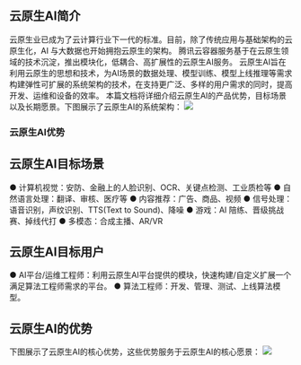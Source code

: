 ## 云原生AI简介

云原生业已成为了云计算行业下一代的标准。目前，除了传统应用与基础架构的云原生化，AI  与大数据也开始拥抱云原生的架构。
腾讯云容器服务基于在云原生领域的技术沉淀，推出模块化，低耦合、高扩展性的云原生AI服务。
云原生AI旨在利用云原生的思想和技术，为AI场景的数据处理、模型训练、模型上线推理等需求构建弹性可扩展的系统架构的技术，在支持更广泛、多样的用户需求的同时，提高开发、运维和设备的效率。
本篇文档将详细介绍云原生AI的产品优势，目标场景以及长期愿景。下图展示了云原生AI的系统架构：
![](https://main.qcloudimg.com/raw/36d2c271659242e8f955577ab41a0f53.png)

### 云原生AI优势

## 云原生AI目标场景

● 计算机视觉：安防、金融上的人脸识别、OCR、关键点检测、工业质检等
● 自然语言处理：翻译、审核、医疗等
● 内容推荐：广告、商品、视频
● 信号处理：语音识别，声纹识别、TTS(Text to Sound)、降噪
● 游戏：AI 陪练、晋级挑战赛、掉线代打
● 多模态：合成主播、AR/VR

## 云原生AI目标用户
● AI平台/运维工程师：利用云原生AI平台提供的模块，快速构建/自定义扩展一个满足算法工程师需求的平台。
● 算法工程师：开发、管理、测试、上线算法模型。



## 云原生AI的优势
下图展示了云原生AI的核心优势，这些优势服务于云原生AI的核心愿景：
![](https://main.qcloudimg.com/raw/50f25f2c5fb2344af547238085dee0fc.png)



